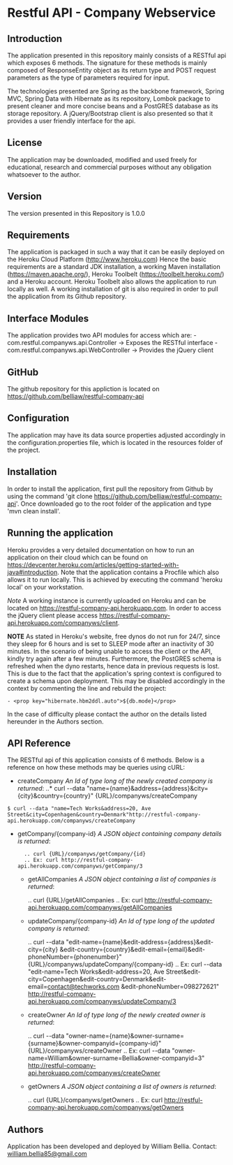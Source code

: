 			
Restful API - Company Webservice
================================

Introduction
------------

The application presented in this repository mainly consists 
of a RESTful api which exposes 6 methods. The signature for 
these methods is mainly composed of ResponseEntity object as 
its return type and POST request parameters as the type 
of parameters required for input.

The technologies presented are Spring as the backbone framework,
Spring MVC, Spring Data with Hibernate as its repository, Lombok package to 
present cleaner and more concise beans and a PostGRES database
as its storage repository. A jQuery/Bootstrap client is also presented so
that it provides a user friendly interface for the api. 

License
-------

The application may be downloaded, modified and used freely for
educational, research and commercial purposes without any obligation 
whatsoever to the author. 

Version
-------

The version presented in this Repository is 1.0.0

Requirements
------------

The application is packaged in such a way that it can be easily
deployed on the Heroku Cloud Platform (http://www.heroku.com)
Hence the basic requirements are a standard JDK installation, a 
working Maven installation (https://maven.apache.org/), Heroku Toolbelt
(https://toolbelt.heroku.com/) and a Heroku account. Heroku Toolbelt 
also allows the application to run locally as well. A working
installation of git is also required in order to pull the application
from its Github repository.

Interface Modules
-------

The application provides two API modules for access which are:
	- com.restful.companyws.api.Controller -> Exposes the RESTful interface
	- com.restful.companyws.api.WebController -> Provides the jQuery client

GitHub
------ 

The github repository for this appliction is located on 
https://github.com/belliaw/restful-company-api

Configuration
-------------

The application may have its data source properties adjusted accordingly
in the configuration.properties file, which is located in the resources
folder of the project.

Installation
------------

In order to install the application, first pull the
repository from Github by using the command 'git clone
https://github.com/belliaw/restful-company-api'. Once downloaded 
go to the root folder of the application and type 'mvn clean install'.

Running the application
-----------------------

Heroku provides a very detailed documentation on how to run an 
application on their cloud which can be found on
https://devcenter.heroku.com/articles/getting-started-with-java#introduction.
Note that the application contains a Procfile which also allows it to run
locally. This is achieved by executing the command 'heroku local' on
your workstation.

*Note*
A working instance is currently uploaded on Heroku and can be located 
on https://restful-company-api.herokuapp.com. In order to access the jQuery
client please access https://restful-company-api.herokuapp.com/companyws/client.

**NOTE**
As stated in Heroku's website, free dynos do not run for 24/7, since they sleep
for 6 hours and is set to SLEEP mode after an inactivity of 30 minutes. In the
scenario of being unable to access the client or the API, kindly try again after
a few minutes. Furthermore, the PostGRES schema is refreshed when the dyno 
restarts, hence data in previous requests is lost. This is due to the fact that
the application's spring context is configured to create a schema upon deployment. 
This may be disabled accordingly in the context by commenting the line and rebuild the project:

	- <prop key="hibernate.hbm2ddl.auto">${db.mode}</prop>
	
In the case of difficulty please contact the author on the details listed hereunder
in the Authors section.

API Reference
-------------

The RESTful api of this application consists of 6 methods. Below is a reference on
how these methods may be queries using cURL:
* createCompany *An Id of type long of the newly created company is returned*:
..* curl --data "name={name}&address={address}&city={city}&country={country}" {URL}/companyws/createCompany
```
$ curl --data "name=Tech Works&address=20, Ave Street&city=Copenhagen&country=Denmark"http://restful-company-api.herokuapp.com/companyws/createCompany
```
		
* getCompany/{company-id} *A JSON object containing company details is returned*:
		
		.. curl {URL}/companyws/getCompany/{id}
		.. Ex: curl http://restful-company-api.herokuapp.com/companyws/getCompany/3
		
	* getAllCompanies *A JSON object containing a list of companies is returned*:
	
		.. curl {URL}/getAllCompanies
		.. Ex: curl http://restful-company-api.herokuapp.com/companyws/getAllCompanies
	
	
	- updateCompany/{company-id} *An Id of type long of the updated company is returned*:
	
		.. curl --data "edit-name={name}&edit-address={address}&edit-city={city}
			&edit-country={country}&edit-email={email}&edit-phoneNumber={phonenumber}" 
			{URL}/companyws/updateCompany/{company-id}
		.. Ex: curl --data "edit-name=Tech Works&edit-address=20, Ave 	Street&edit-city=Copenhagen&edit-country=Denmark&edit-email=contact@techworks.com
		&edit-phoneNumber=098272621" http://restful-company-api.herokuapp.com/companyws/updateCompany/3
		
	- createOwner *An Id of type long of the newly created owner is returned*:
	
		.. curl --data "owner-name={name}&owner-surname={surname}&owner-companyid={company-id}"
		   {URL}/companyws/createOwner
		.. Ex: curl --data "owner-name=William&owner-surname=Bellia&owner-companyid=3" http://restful-company-api.herokuapp.com/companyws/createOwner
		
	- getOwners *A JSON object containing a list of owners is returned*:
	
		.. curl {URL}/companyws/getOwners
		.. Ex: curl http://restful-company-api.herokuapp.com/companyws/getOwners

Authors
-------------

Application has been developed and deployed by William Bellia.
Contact: william.bellia85@gmail.com







